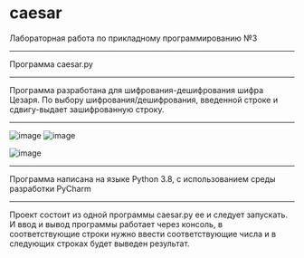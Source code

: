 # caesar
Лабораторная работа по прикладному программированию №3
____
Программа caesar.py
____
Программа разработана для шифрования-дешифрования шифра Цезаря.
По выбору шифрования/дешифрования, введенной строке и сдвигу-выдает зашифрованную строку. 
____
![image](https://user-images.githubusercontent.com/44251572/133982164-3bf70d66-fe90-4a26-9960-239d1da3150d.png)
![image](https://user-images.githubusercontent.com/44251572/133982206-b8100be8-5e63-449b-81da-3a75a66ce9ec.png)
  
![image](https://user-images.githubusercontent.com/44251572/137699740-edc791e8-5113-4c9d-80bc-2bd4fc8cc58c.png)
____
Программа написана на языке Python 3.8, с использованием среды разработки PyCharm
____
Проект состоит из одной программы caesar.py ее и следует запускать. И ввод и вывод программы работает через консоль, в соответствующие строки нужно ввести соответствующие числа и в следующих строках будет выведен результат.
